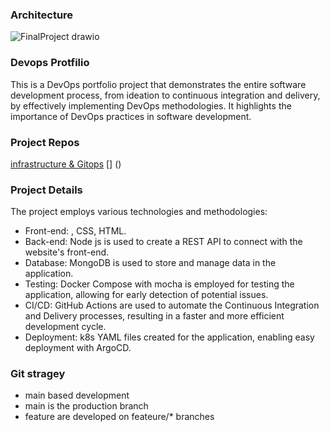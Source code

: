 ### Architecture
![FinalProject drawio](https://github.com/DavidAlkobi/Nodejs-App/assets/136454939/3c45eebd-8dd8-4500-ba00-95bbd227b0b5)

### Devops Protfilio
This is a DevOps portfolio project that demonstrates the entire software development process, from ideation to continuous integration and delivery, by effectively implementing DevOps methodologies. It highlights the importance of DevOps practices in software development.

### Project Repos
[infrastructure & Gitops]([[url](https://github.com/DavidAlkobi/Infra_Nodejs)])
[] ()

### Project Details
The project employs various technologies and methodologies:
- Front-end: , CSS, HTML.
- Back-end: Node js is used to create a REST API to connect with the website's front-end.
- Database: MongoDB is used to store and manage data in the application.
- Testing: Docker Compose with mocha is employed for testing the application, allowing for early detection of potential issues.
- CI/CD: GitHub Actions are used to automate the Continuous Integration and Delivery processes, resulting in a faster and more efficient development cycle.
- Deployment: k8s YAML files created for the application, enabling easy deployment with ArgoCD.
### Git stragey
- main based development
- main is the production branch
- feature are developed on feateure/* branches



